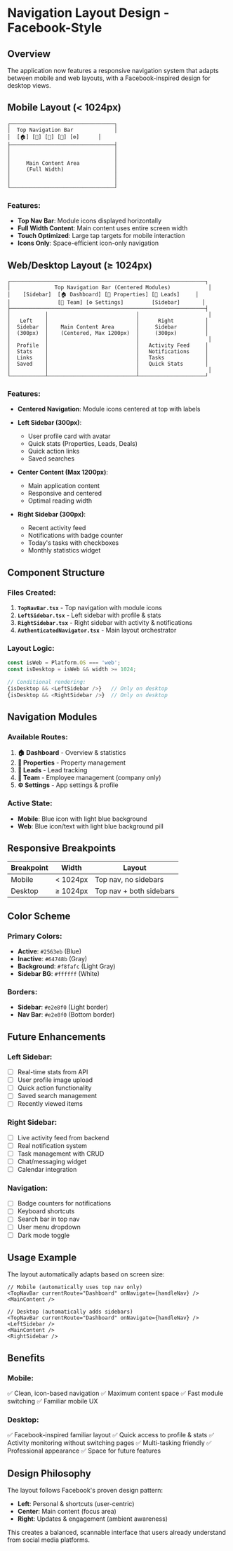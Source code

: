 # Navigation Layout Design - Facebook-Style

## Overview
The application now features a responsive navigation system that adapts between mobile and web layouts, with a Facebook-inspired design for desktop views.

## Mobile Layout (< 1024px)

```
┌─────────────────────────────────┐
│  Top Navigation Bar             │
│  [🏠] [🏢] [📄] [👥] [⚙️]      │
├─────────────────────────────────┤
│                                 │
│                                 │
│     Main Content Area           │
│     (Full Width)                │
│                                 │
│                                 │
└─────────────────────────────────┘
```

### Features:
- **Top Nav Bar**: Module icons displayed horizontally
- **Full Width Content**: Main content uses entire screen width
- **Touch Optimized**: Large tap targets for mobile interaction
- **Icons Only**: Space-efficient icon-only navigation

## Web/Desktop Layout (≥ 1024px)

```
┌──────────────────────────────────────────────────────────────┐
│              Top Navigation Bar (Centered Modules)            │
│    [Sidebar]  [🏠 Dashboard] [🏢 Properties] [📄 Leads]     │
│               [👥 Team] [⚙️ Settings]         [Sidebar]       │
├──────────────────────────────────────────────────────────────┤
│           │                            │                      │
│   Left    │                            │      Right          │
│  Sidebar  │    Main Content Area       │     Sidebar         │
│  (300px)  │    (Centered, Max 1200px)  │     (300px)         │
│           │                            │                      │
│  Profile  │                            │   Activity Feed     │
│  Stats    │                            │   Notifications     │
│  Links    │                            │   Tasks             │
│  Saved    │                            │   Quick Stats       │
│           │                            │                      │
└───────────┴────────────────────────────┴─────────────────────┘
```

### Features:
- **Centered Navigation**: Module icons centered at top with labels
- **Left Sidebar (300px)**:
  - User profile card with avatar
  - Quick stats (Properties, Leads, Deals)
  - Quick action links
  - Saved searches
  
- **Center Content (Max 1200px)**:
  - Main application content
  - Responsive and centered
  - Optimal reading width
  
- **Right Sidebar (300px)**:
  - Recent activity feed
  - Notifications with badge counter
  - Today's tasks with checkboxes
  - Monthly statistics widget

## Component Structure

### Files Created:
1. **`TopNavBar.tsx`** - Top navigation with module icons
2. **`LeftSidebar.tsx`** - Left sidebar with profile & stats
3. **`RightSidebar.tsx`** - Right sidebar with activity & notifications
4. **`AuthenticatedNavigator.tsx`** - Main layout orchestrator

### Layout Logic:
```typescript
const isWeb = Platform.OS === 'web';
const isDesktop = isWeb && width >= 1024;

// Conditional rendering:
{isDesktop && <LeftSidebar />}   // Only on desktop
{isDesktop && <RightSidebar />}  // Only on desktop
```

## Navigation Modules

### Available Routes:
1. **🏠 Dashboard** - Overview & statistics
2. **🏢 Properties** - Property management
3. **📄 Leads** - Lead tracking
4. **👥 Team** - Employee management (company only)
5. **⚙️ Settings** - App settings & profile

### Active State:
- **Mobile**: Blue icon with light blue background
- **Web**: Blue icon/text with light blue background pill

## Responsive Breakpoints

| Breakpoint | Width | Layout |
|------------|-------|--------|
| Mobile | < 1024px | Top nav, no sidebars |
| Desktop | ≥ 1024px | Top nav + both sidebars |

## Color Scheme

### Primary Colors:
- **Active**: `#2563eb` (Blue)
- **Inactive**: `#64748b` (Gray)
- **Background**: `#f8fafc` (Light Gray)
- **Sidebar BG**: `#ffffff` (White)

### Borders:
- **Sidebar**: `#e2e8f0` (Light border)
- **Nav Bar**: `#e2e8f0` (Bottom border)

## Future Enhancements

### Left Sidebar:
- [ ] Real-time stats from API
- [ ] User profile image upload
- [ ] Quick action functionality
- [ ] Saved search management
- [ ] Recently viewed items

### Right Sidebar:
- [ ] Live activity feed from backend
- [ ] Real notification system
- [ ] Task management with CRUD
- [ ] Chat/messaging widget
- [ ] Calendar integration

### Navigation:
- [ ] Badge counters for notifications
- [ ] Keyboard shortcuts
- [ ] Search bar in top nav
- [ ] User menu dropdown
- [ ] Dark mode toggle

## Usage Example

The layout automatically adapts based on screen size:

```tsx
// Mobile (automatically uses top nav only)
<TopNavBar currentRoute="Dashboard" onNavigate={handleNav} />
<MainContent />

// Desktop (automatically adds sidebars)
<TopNavBar currentRoute="Dashboard" onNavigate={handleNav} />
<LeftSidebar />
<MainContent />
<RightSidebar />
```

## Benefits

### Mobile:
✅ Clean, icon-based navigation
✅ Maximum content space
✅ Fast module switching
✅ Familiar mobile UX

### Desktop:
✅ Facebook-inspired familiar layout
✅ Quick access to profile & stats
✅ Activity monitoring without switching pages
✅ Multi-tasking friendly
✅ Professional appearance
✅ Space for future features

## Design Philosophy

The layout follows Facebook's proven design pattern:
- **Left**: Personal & shortcuts (user-centric)
- **Center**: Main content (focus area)
- **Right**: Updates & engagement (ambient awareness)

This creates a balanced, scannable interface that users already understand from social media platforms.
